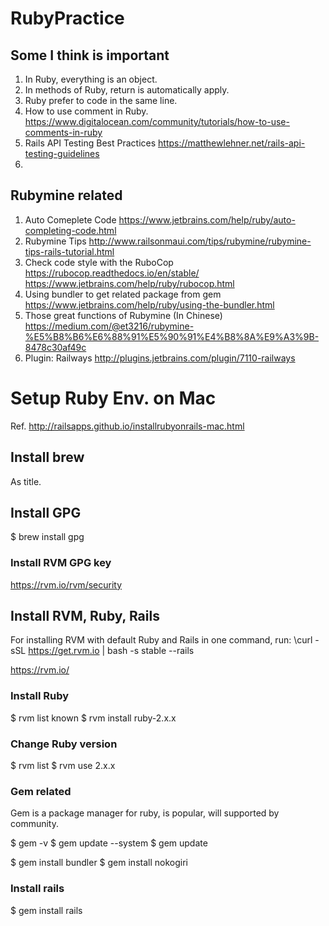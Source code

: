 # RubyPractice

## Some I think is important

1. In Ruby, everything is an object.
2. In methods of Ruby, return is automatically apply.
3. Ruby prefer to code in the same line.
4. How to use comment in Ruby. https://www.digitalocean.com/community/tutorials/how-to-use-comments-in-ruby
5. Rails API Testing Best Practices https://matthewlehner.net/rails-api-testing-guidelines
6. 

## Rubymine related

1. Auto Comeplete Code
   https://www.jetbrains.com/help/ruby/auto-completing-code.html
2. Rubymine Tips
   http://www.railsonmaui.com/tips/rubymine/rubymine-tips-rails-tutorial.html
3. Check code style with the RuboCop
   https://rubocop.readthedocs.io/en/stable/
   https://www.jetbrains.com/help/ruby/rubocop.html
4. Using bundler to get related package from gem
   https://www.jetbrains.com/help/ruby/using-the-bundler.html
5. Those great functions of Rubymine (In Chinese) https://medium.com/@et3216/rubymine-%E5%B8%B6%E6%88%91%E5%90%91%E4%B8%8A%E9%A3%9B-8478c30af49c
6. Plugin: Railways http://plugins.jetbrains.com/plugin/7110-railways

# Setup Ruby Env. on Mac

Ref.
http://railsapps.github.io/installrubyonrails-mac.html

## Install brew

As title.

## Install GPG

$ brew install gpg

### Install RVM GPG key

https://rvm.io/rvm/security

## Install RVM, Ruby, Rails

For installing RVM with default Ruby and Rails in one command, run:
\curl -sSL https://get.rvm.io | bash -s stable --rails

https://rvm.io/

### Install Ruby

$ rvm list known
$ rvm install ruby-2.x.x

### Change Ruby version

$ rvm list
$ rvm use 2.x.x

### Gem related

Gem is a package manager for ruby, is popular, will supported by community.

$ gem -v
$ gem update --system
$ gem update

$ gem install bundler
$ gem install nokogiri

### Install rails

$ gem install rails